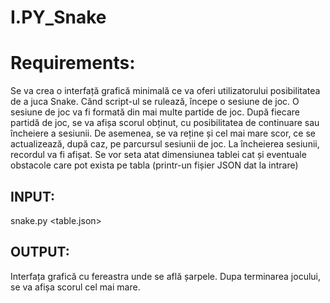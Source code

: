 # I.PY_Snake

# Requirements:  
Se va crea o interfață grafică minimală ce va oferi utilizatorului posibilitatea de a juca
Snake. Când script-ul se rulează, începe o sesiune de joc. O sesiune de joc va fi
formată din mai multe partide de joc.
După fiecare partidă de joc, se va afișa scorul obținut, cu posibilitatea de continuare sau
încheiere a sesiunii.
De asemenea, se va reține și cel mai mare scor, ce se actualizează, după caz, pe
parcursul sesiunii de joc. La încheierea sesiunii, recordul va fi afișat.
Se vor seta atat dimensiunea tablei cat și eventuale obstacole care pot exista pe tabla
(printr-un fișier JSON dat la intrare)  
## INPUT:  
snake.py <table.json>
## OUTPUT:  
Interfața grafică cu fereastra unde se află șarpele. Dupa terminarea jocului,
se va afișa scorul cel mai mare.
